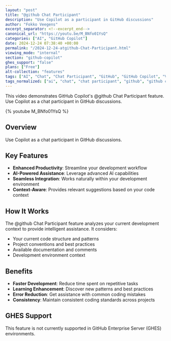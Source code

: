 ```yaml
---
layout: "post"
title: "@github Chat Participant"
description: "Use Copilot as a participant in GitHub discussions"
author: "Fokko Veegens"
excerpt_separator: <!--excerpt_end-->
canonical_url: "https://youtu.be/M_BNfo01YsQ"
categories: ["AI", "GitHub Copilot"]
date: 2024-12-24 07:38:40 +00:00
permalink: "/2024-12-24-atgithub-Chat-Participant.html"
viewing_mode: "internal"
section: "github-copilot"
ghes_support: "false"
plans: ["Free"]
alt-collection: "features"
tags: ["AI", "Chat", "Chat Participant", "GitHub", "GitHub Copilot", "Videos"]
tags_normalized: ["ai", "chat", "chat participant", "github", "github copilot", "videos"]
---
```


This video demonstrates GitHub Copilot's @github Chat Participant feature. Use Copilot as a chat participant in GitHub discussions.<!--excerpt_end-->

{% youtube M_BNfo01YsQ %}

## Overview

Use Copilot as a chat participant in GitHub discussions.

## Key Features

- **Enhanced Productivity**: Streamline your development workflow
- **AI-Powered Assistance**: Leverage advanced AI capabilities
- **Seamless Integration**: Works naturally within your development environment
- **Context-Aware**: Provides relevant suggestions based on your code context

## How It Works

The @github Chat Participant feature analyzes your current development context to provide intelligent assistance. It considers:

- Your current code structure and patterns
- Project conventions and best practices
- Available documentation and comments
- Development environment context

## Benefits

- **Faster Development**: Reduce time spent on repetitive tasks
- **Learning Enhancement**: Discover new patterns and best practices
- **Error Reduction**: Get assistance with common coding mistakes
- **Consistency**: Maintain consistent coding standards across projects

## GHES Support

This feature is not currently supported in GitHub Enterprise Server (GHES) environments.
